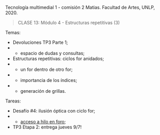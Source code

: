 Tecnología multimedial 1 - comisión 2 Matias. Facultad de Artes, UNLP, 2020.

> CLASE 13: Módulo 4 - Estructuras repetitivas (3)

Temas:

- Devoluciones TP3 Parte 1;
- - espacio de dudas y consultas;
- Estructuras repetitivas: ciclos for anidados;
- - un for dentro de otro for;
- - importancia de los índices;
- - generación de grillas.


Tareas:
- Desafío #4: ilusión óptica con ciclo for;
- - [acceso a hilo en foro](http://www.colaboratorio3.org/mod/forum/discuss.php?d=206);
- TP3 Etapa 2: entrega jueves 9/7!
